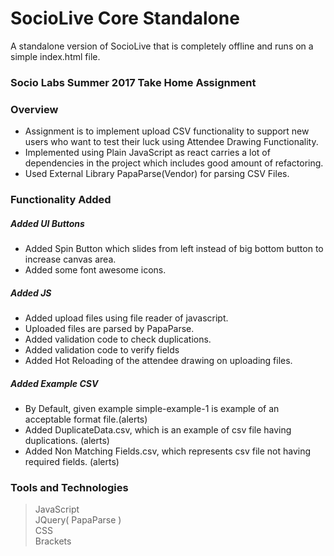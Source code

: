 # SocioLive Core Standalone
A standalone version of SocioLive that is completely offline and runs on a simple index.html file. 


### Socio Labs Summer 2017 Take Home Assignment

### Overview
- Assignment is to implement upload CSV functionality to support new users who want to test their luck using Attendee Drawing Functionality.
- Implemented using Plain JavaScript as react carries a lot of dependencies in the project which includes good amount of refactoring.
- Used External Library PapaParse(Vendor) for parsing CSV Files. 

### Functionality Added

##### Added UI Buttons
- Added Spin Button which slides from left instead of big bottom button to increase canvas area.
- Added some font awesome icons. 

##### Added JS
- Added upload files using file reader of javascript.
- Uploaded files are parsed by PapaParse.
- Added validation code to check duplications.
- Added validation code to verify fields
- Added Hot Reloading of the attendee drawing on uploading files.

##### Added Example CSV
- By Default, given example simple-example-1 is example of an acceptable format file.(alerts)
- Added DuplicateData.csv, which is an example of csv file having duplications. (alerts)
- Added Non Matching Fields.csv, which represents csv file not having required fields. (alerts)

### Tools and Technologies
> JavaScript  
> JQuery( PapaParse )  
> CSS  
> Brackets  
